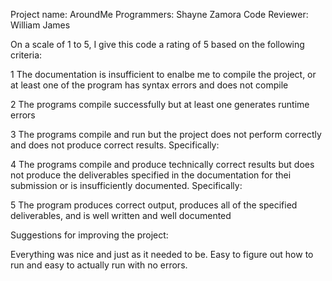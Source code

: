 Project name: AroundMe
Programmers: Shayne Zamora
Code Reviewer: William James

On a scale of 1 to 5, I give this code a rating of 5 based on the following criteria:

1  The documentation is insufficient to enalbe me to compile the project, or at least one of the program has syntax errors and does not compile

2  The programs compile successfully but at least one generates runtime errors

3  The programs compile and run but the project does not perform correctly and does not produce correct results.
Specifically:

4  The programs compile and produce technically correct results but does not produce the deliverables specified in the documentation for thei submission or is insufficiently documented.
Specifically:

5  The program produces correct output, produces all of the specified deliverables, and is well written and well documented

Suggestions for improving the project:

Everything was nice and just as it needed to be. Easy to figure out how to run and easy to actually run with no errors.
